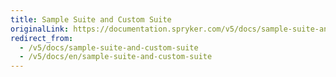 ```yaml
---
title: Sample Suite and Custom Suite
originalLink: https://documentation.spryker.com/v5/docs/sample-suite-and-custom-suite
redirect_from:
  - /v5/docs/sample-suite-and-custom-suite
  - /v5/docs/en/sample-suite-and-custom-suite
---
```



